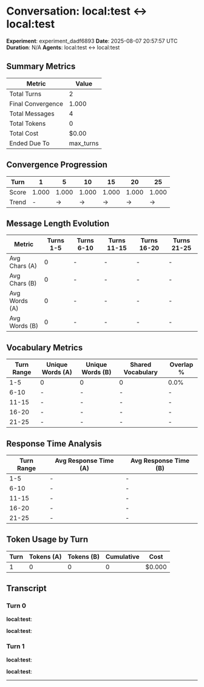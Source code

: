 # Conversation: local:test ↔ local:test

**Experiment**: experiment_dadf6893
**Date**: 2025-08-07 20:57:57 UTC
**Duration**: N/A
**Agents**: local:test ↔ local:test

## Summary Metrics

| Metric | Value |
|--------|-------|
| Total Turns | 2 |
| Final Convergence | 1.000 |
| Total Messages | 4 |
| Total Tokens | 0 |
| Total Cost | $0.00 |
| Ended Due To | max_turns |

## Convergence Progression

| Turn | 1 | 5 | 10 | 15 | 20 | 25 |
|------|---|---|---|---|---|---|
| Score | 1.000 | 1.000 | 1.000 | 1.000 | 1.000 | 1.000 |
| Trend | - | → | → | → | → | → |

## Message Length Evolution

| Metric | Turns 1-5 | Turns 6-10 | Turns 11-15 | Turns 16-20 | Turns 21-25 |
|--------|-----------|------------|-------------|-------------|-------------|
| Avg Chars (A) | 0 | - | - | - | - |
| Avg Chars (B) | 0 | - | - | - | - |
| Avg Words (A) | 0 | - | - | - | - |
| Avg Words (B) | 0 | - | - | - | - |

## Vocabulary Metrics

| Turn Range | Unique Words (A) | Unique Words (B) | Shared Vocabulary | Overlap % |
|------------|------------------|------------------|-------------------|-----------|
| 1-5 | 0 | 0 | 0 | 0.0% |
| 6-10 | - | - | - | - |
| 11-15 | - | - | - | - |
| 16-20 | - | - | - | - |
| 21-25 | - | - | - | - |

## Response Time Analysis

| Turn Range | Avg Response Time (A) | Avg Response Time (B) |
|------------|----------------------|----------------------|
| 1-5 | - | - |
| 6-10 | - | - |
| 11-15 | - | - |
| 16-20 | - | - |
| 21-25 | - | - |

## Token Usage by Turn

| Turn | Tokens (A) | Tokens (B) | Cumulative | Cost |
|------|------------|------------|------------|------|
| 1 | 0 | 0 | 0 | $0.000 |

## Transcript

### Turn 0

**local:test**: 

**local:test**: 


### Turn 1

**local:test**: 

**local:test**: 

---